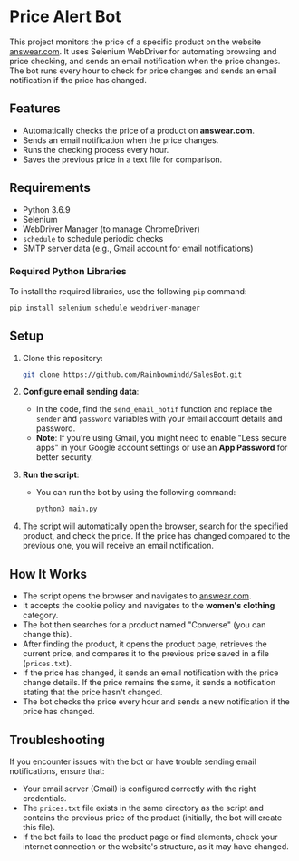 # Price Alert Bot

This project monitors the price of a specific product on the website [answear.com](https://answear.com/). It uses Selenium WebDriver for automating browsing and price checking, and sends an email notification when the price changes. The bot runs every hour to check for price changes and sends an email notification if the price has changed.

## Features

- Automatically checks the price of a product on **answear.com**.
- Sends an email notification when the price changes.
- Runs the checking process every hour.
- Saves the previous price in a text file for comparison.

## Requirements

- Python 3.6.9
- Selenium
- WebDriver Manager (to manage ChromeDriver)
- `schedule` to schedule periodic checks
- SMTP server data (e.g., Gmail account for email notifications)

### Required Python Libraries

To install the required libraries, use the following `pip` command:

```bash
pip install selenium schedule webdriver-manager
```

## Setup

1. Clone this repository:
   ```bash
   git clone https://github.com/Rainbowmindd/SalesBot.git
   ```

2. **Configure email sending data**:
   - In the code, find the `send_email_notif` function and replace the `sender` and `password` variables with your email account details and password.
   - **Note**: If you're using Gmail, you might need to enable "Less secure apps" in your Google account settings or use an **App Password** for better security.

3. **Run the script**:
   - You can run the bot by using the following command:
     ```bash
     python3 main.py
     ```

4. The script will automatically open the browser, search for the specified product, and check the price. If the price has changed compared to the previous one, you will receive an email notification.

## How It Works

- The script opens the browser and navigates to [answear.com](https://answear.com/).
- It accepts the cookie policy and navigates to the **women's clothing** category.
- The bot then searches for a product named "Converse" (you can change this).
- After finding the product, it opens the product page, retrieves the current price, and compares it to the previous price saved in a file (`prices.txt`).
- If the price has changed, it sends an email notification with the price change details. If the price remains the same, it sends a notification stating that the price hasn't changed.
- The bot checks the price every hour and sends a new notification if the price has changed.

## Troubleshooting

If you encounter issues with the bot or have trouble sending email notifications, ensure that:

- Your email server (Gmail) is configured correctly with the right credentials.
- The `prices.txt` file exists in the same directory as the script and contains the previous price of the product (initially, the bot will create this file).
- If the bot fails to load the product page or find elements, check your internet connection or the website's structure, as it may have changed.
